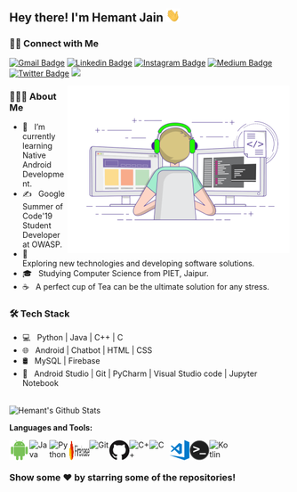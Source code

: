 <h2> Hey there! I'm Hemant Jain <img src="https://github.com/hemantj99/hemantj99/blob/main/Hi.gif" width="25"></h2>


<h3> 🤝🏻 Connect with Me </h3>

[![Gmail Badge](https://img.shields.io/badge/hemantjain1999@gmail.com-30302f?style=flat&logo=Gmail&logoColor=white)](mailto:hemantjain1999@gmail.com)
[![Linkedin Badge](https://img.shields.io/badge/hemantjain99-30302f?style=flat&logo=linkedin)](https://linkedin.com/in/hemantjain99/)
[![Instagram Badge](https://img.shields.io/badge/Hemantjain-30302f?style=flat&logo=instagram)](https://www.instagram.com/hemantjain_22/)
[![Medium Badge](https://img.shields.io/badge/hemantjain1999-30302f?style=flat&logo=medium)](https://medium.com/@hemantjain1999)
[![Twitter Badge](https://img.shields.io/badge/hemantjain1999-30302f?style=flat&logo=twitter&logoColor=white)](https://twitter.com/hemantjain1999)
![](https://komarev.com/ghpvc/?username=hemantj99&label=PROFILE+VIEWS)

<img align="right" alt="GIF" src="https://github.com/hemantj99/hemantj99/blob/main/gif3.gif" height="300" width="400"/>


<h3> 👨🏻‍💻 About Me </h3>

- 🔭 &nbsp; I’m currently learning Native Android Development.
- ✍️ &nbsp; Google Summer of Code'19 Student Developer at OWASP.
- 🤔 &nbsp; Exploring new technologies and developing software solutions.
- 🎓 &nbsp; Studying Computer Science from PIET, Jaipur.
- ☕ &nbsp; A perfect cup of Tea can be the ultimate solution for any stress. 

<h3>🛠 Tech Stack</h3>

- 💻   &nbsp; Python | Java | C++ | C
- 🌐   &nbsp; Android | Chatbot | HTML | CSS 
- 🛢   &nbsp; MySQL | Firebase
- 🔧  &nbsp; Android Studio | Git | PyCharm | Visual Studio code | Jupyter Notebook 


<br>

<img align="center" src="https://github-readme-stats.vercel.app/api?username=hemantj99&include_all_commits=true&count_private=true&show_icons=true&line_height=20&title_color=7A7ADB&icon_color=2234AE&text_color=D3D3D3&bg_color=0,000000,130F40" alt="Hemant's Github Stats">

</br>

**Languages and Tools:** 


<img align="left" alt="Android" height="36px" width="36px" src="https://raw.githubusercontent.com/github/explore/80688e429a7d4ef2fca1e82350fe8e3517d3494d/topics/android/android.png" />
<img align="left" alt="Java" height="36px" width="36px" src="https://img.icons8.com/color/48/000000/java-coffee-cup-logo.png" />
<img align="left" alt="Python" height="36px" width="36px" src="https://github.com/gilbarbara/logos/blob/master/logos/python.svg" />
<img align="left" alt="Firebase" height="36px" width="36px" src="https://raw.githubusercontent.com/gilbarbara/logos/master/logos/firebase.svg" />
<img align="left" alt="Git" height="36px" width="36px" src="https://img.icons8.com/color/48/000000/git.png" />
<img align="left" alt="GitHub" height="36px" width="36px" src="https://raw.githubusercontent.com/github/explore/78df643247d429f6cc873026c0622819ad797942/topics/github/github.png" />
<img align="left" alt="C++" height="36px" width="36px" src="https://raw.githubusercontent.com/gilbarbara/logos/master/logos/c-plusplus.svg" />
<img align="left" alt="C" height="36px" width="36px" src="https://img.icons8.com/color/48/000000/c-programming.png" />
<img align="left" alt="Visual Studio Code" height="36px" width="36px" src="https://raw.githubusercontent.com/github/explore/80688e429a7d4ef2fca1e82350fe8e3517d3494d/topics/visual-studio-code/visual-studio-code.png" />
<img align="left" alt="Terminal" height="36px" width="36px" src="https://raw.githubusercontent.com/github/explore/80688e429a7d4ef2fca1e82350fe8e3517d3494d/topics/terminal/terminal.png" />
<img align="left" alt="Kotlin" height="36px" width="36px" src="https://raw.githubusercontent.com/gilbarbara/logos/master/logos/kotlin.svg" />


<br />
<br />

<div align="left">


### Show some ❤️ by starring some of the repositories!

</div>

